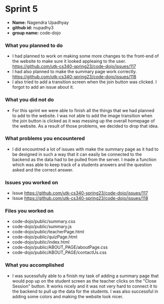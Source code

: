 # Sprint 5
- **Name:** Nagendra Upadhyay
- **github id:** nupadhy3
- **group name:** code-dojo

### What you planned to do
- I had planned to work on making some more changes to the front-end of the website to make sure it looked appleaing to the user. https://github.com/utk-cs340-spring23/code-dojo/issues/117
- I had also planned to make the summary page work correctly. https://github.com/utk-cs340-spring23/code-dojo/issues/118
- I also tried to add a transition screen when the join button was clicked. I forgot to add an issue about it.

### What you did not do
- For this sprint we were able to finish all the things that we had planned to add to the website. I was not able to add the image transition when the join button is clicked as it was messing up the overall homepage of the website. As a result of those problems, we decided to drop that idea.

### What problems you encountered
- I did encountred a lot of issues with make the summary page as it had to be designed in such a way that it can easily be connected to the backend as the data had to be pulled from the server. I made a function which was able to keep track of a students answers and the question asked and the correct answer.

### Issues you worked on
- Issue https://github.com/utk-cs340-spring23/code-dojo/issues/117
- Issue https://github.com/utk-cs340-spring23/code-dojo/issues/118

### Files you worked on
- code-dojo/public/summary.css
- code-dojo/public/summary.js
- code-dojo/public/teacherPage.html
- code-dojo/public/quizPage.html
- code-dojo/public/index.html
- code-dojo/public/ABOUT_PAGE/aboutPage.css
- code-dojo/public/ABOUT_PAGE/contactUs.css

### What you accomplished
- I was sucessfully able to a finish my task of adding a summary page that would pop up on the student screen as the teacher clicks on the "Close Session" button. It works nicely and it was not very hard to connect it to the backend to pull up the data for the students. I was also successful in adding some colors and making the website look nicer.